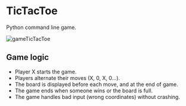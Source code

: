 # TicTacToe

Python command line game.

![gameTicTacToe](https://user-images.githubusercontent.com/70913892/133147475-9b2eb821-8a3b-494b-9851-20b64555360e.PNG)


## Game logic
- Player X starts the game.
- Players alternate their moves (X, 0, X, 0...).
- The board is displayed before each move, and at the end of game.
- The game ends when someone wins or the board is full.
- The game handles bad input (wrong coordinates) without crashing.

